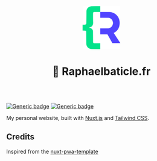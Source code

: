 
<div align="center">
    <br>
    <br>
    <p align="center"><a href="#" target="_blank"><img src="public/logo.png" width="100" alt="Logo Joie et Gym"></a></p>
    <h1 align="center">
        🚀 Raphaelbaticle.fr
    </h1>
    <br>
    <br>
</div>





[![Generic badge](https://img.shields.io/badge/Nuxt-3.8.1-<COLOR>.svg)](https://shields.io/)
[![Generic badge](https://img.shields.io/badge/Tailwind-6.1.3-38bdf8.svg)](https://shields.io/)

My personal website, built with [Nuxt.js](https://nuxtjs.org) and [Tailwind CSS](https://tailwindcss.com).


## Credits
Inspired from the [nuxt-pwa-template](https://github.com/alexdeploy/nuxt-pwa-template)
